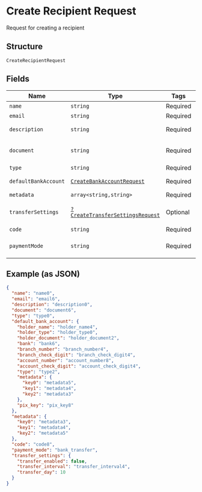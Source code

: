 
# Create Recipient Request

Request for creating a recipient

## Structure

`CreateRecipientRequest`

## Fields

| Name | Type | Tags | Description | Getter | Setter |
|  --- | --- | --- | --- | --- | --- |
| `name` | `string` | Required | Recipient name | getName(): string | setName(string name): void |
| `email` | `string` | Required | Recipient email | getEmail(): string | setEmail(string email): void |
| `description` | `string` | Required | Recipient description | getDescription(): string | setDescription(string description): void |
| `document` | `string` | Required | Recipient document number | getDocument(): string | setDocument(string document): void |
| `type` | `string` | Required | Recipient type | getType(): string | setType(string type): void |
| `defaultBankAccount` | [`CreateBankAccountRequest`](../../doc/models/create-bank-account-request.md) | Required | Bank account | getDefaultBankAccount(): CreateBankAccountRequest | setDefaultBankAccount(CreateBankAccountRequest defaultBankAccount): void |
| `metadata` | `array<string,string>` | Required | Metadata | getMetadata(): array | setMetadata(array metadata): void |
| `transferSettings` | [`?CreateTransferSettingsRequest`](../../doc/models/create-transfer-settings-request.md) | Optional | Receiver Transfer Information | getTransferSettings(): ?CreateTransferSettingsRequest | setTransferSettings(?CreateTransferSettingsRequest transferSettings): void |
| `code` | `string` | Required | Recipient code | getCode(): string | setCode(string code): void |
| `paymentMode` | `string` | Required | Payment mode<br>**Default**: `'bank_transfer'` | getPaymentMode(): string | setPaymentMode(string paymentMode): void |

## Example (as JSON)

```json
{
  "name": "name0",
  "email": "email6",
  "description": "description0",
  "document": "document6",
  "type": "type0",
  "default_bank_account": {
    "holder_name": "holder_name4",
    "holder_type": "holder_type0",
    "holder_document": "holder_document2",
    "bank": "bank6",
    "branch_number": "branch_number4",
    "branch_check_digit": "branch_check_digit4",
    "account_number": "account_number8",
    "account_check_digit": "account_check_digit4",
    "type": "type2",
    "metadata": {
      "key0": "metadata5",
      "key1": "metadata4",
      "key2": "metadata3"
    },
    "pix_key": "pix_key8"
  },
  "metadata": {
    "key0": "metadata3",
    "key1": "metadata4",
    "key2": "metadata5"
  },
  "code": "code8",
  "payment_mode": "bank_transfer",
  "transfer_settings": {
    "transfer_enabled": false,
    "transfer_interval": "transfer_interval4",
    "transfer_day": 10
  }
}
```

